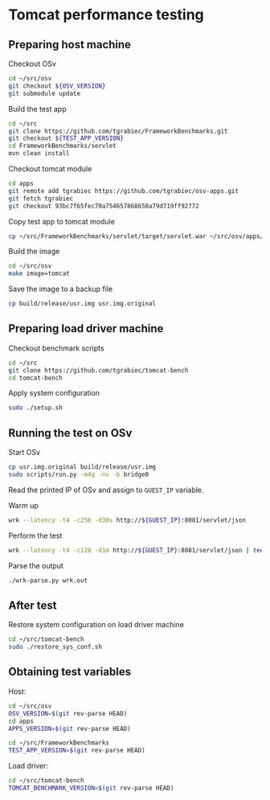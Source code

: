 Tomcat performance testing
=========================


## Preparing host machine


Checkout OSv

```sh
cd ~/src/osv
git checkout ${OSV_VERSION}
git submodule update
```

Build the test app

```sh
cd ~/src
git clone https://github.com/tgrabiec/FrameworkBenchmarks.git
git checkout ${TEST_APP_VERSION}
cd FrameworkBenchmarks/servlet
mvn clean install
```

Checkout tomcat module

```sh
cd apps
git remote add tgrabiec https://github.com/tgrabiec/osv-apps.git
git fetch tgrabiec
git checkout 93bc7f65fec70a754657868650a79d719ff92772
```

Copy test app to tomcat module

```sh
cp ~/src/FrameworkBenchmarks/servlet/target/servlet.war ~/src/osv/apps/tomcat/upstream/apache-tomcat-${TOMCAT_VERSION}/webapps/
```

Build the image
```sh
cd ~/src/osv
make image=tomcat
```

Save the image to a backup file

```sh
cp build/release/usr.img usr.img.original
```

## Preparing load driver machine

Checkout benchmark scripts

```sh
cd ~/src
git clone https://github.com/tgrabiec/tomcat-bench
cd tomcat-bench
```

Apply system configuration

```sh
sudo ./setup.sh
```

## Running the test on OSv

Start OSv

```sh
cp usr.img.original build/release/usr.img
sudo scripts/run.py -m4g -nv -b bridge0
```

Read the printed IP of OSv and assign to `GUEST_IP` variable.

Warm up

```sh
wrk --latency -t4 -c256 -d30s http://${GUEST_IP}:8081/servlet/json
```

Perform the test

```sh
wrk --latency -t4 -c128 -d1m http://${GUEST_IP}:8081/servlet/json | tee wrk.out
```

Parse the output

```sh
./wrk-parse.py wrk.out
```


## After test

Restore system configuration on load driver machine

```sh
cd ~/src/tomcat-bench
sudo ./restore_sys_conf.sh
```

## Obtaining test variables

Host:

```sh
cd ~/src/osv
OSV_VERSION=$(git rev-parse HEAD)
cd apps
APPS_VERSION=$(git rev-parse HEAD)
```

```sh
cd ~/src/FrameworkBenchmarks
TEST_APP_VERSION=$(git rev-parse HEAD)
```

Load driver:

```sh
cd ~/src/tomcat-bench
TOMCAT_BENCHMARK_VERSION=$(git rev-parse HEAD)
```
